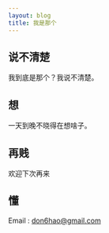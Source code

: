 ```yaml
---
layout: blog
title: 我是那个
---
```


说不清楚
---
我到底是那个？我说不清楚。

想
---
一天到晚不晓得在想啥子。

再贱
---
欢迎下次再来

懂
---
Email : don6hao@gmail.com
